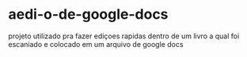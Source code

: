 # aedi-o-de-google-docs
projeto utilizado pra fazer ediçoes rapidas dentro de um livro a qual foi escaniado e colocado em um arquivo de google docs
